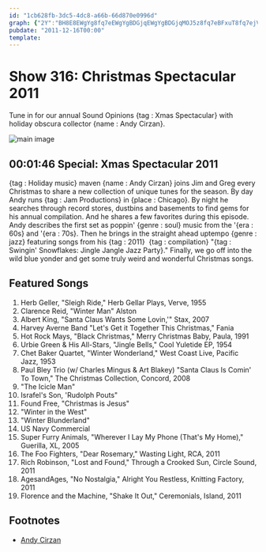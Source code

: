 ```yaml
---
id: "1cb628fb-3dc5-4dc8-a66b-66d870e0996d"
graph: {"2Y":"BH8E8EWgYg8fq7eEWgYgBDGjqEWgYgBDGjqMOJ5z8fq7eBFxuT8fq7ejVH9K8fq7eJKElJ"}
pubdate: "2011-12-16T00:00"
template: 
---
```






# Show 316: Christmas Spectacular 2011

Tune in for our annual Sound Opinions {tag : Xmas Spectacular} with holiday obscura collector {name : Andy Cirzan}.

![main image](https://static.soundopinions.org/images/andycirzan.jpg)



## 00:01:46 Special: Xmas Spectacular 2011

{tag : Holiday music} maven {name : Andy Cirzan} joins Jim and Greg every Christmas to share a new collection of unique tunes for the season. By day Andy runs {tag : Jam Productions} in {place : Chicago}. By night he searches through record stores, dustbins and basements to find gems for his annual compilation. And he shares a few favorites during this episode. Andy describes the first set as poppin' {genre : soul} music from the '{era : 60s} and '{era : 70s}. Then he brings in the straight ahead uptempo {genre : jazz} featuring songs from his {tag : 2011}  {tag : compilation} "{tag : Swingin' Snowflakes: Jingle Jangle Jazz Party}." Finally, we go off into the wild blue yonder and get some truly weird and wonderful Christmas songs.



## Featured Songs

1. Herb Geller, "Sleigh Ride," Herb Gellar Plays, Verve, 1955
2. Clarence Reid, "Winter Man" Alston
3. Albert King, "Santa Claus Wants Some Lovin,'" Stax, 2007
4. Harvey Averne Band "Let's Get it Together This Christmas," Fania
5. Hot Rock Mays, "Black Christmas," Merry Christmas Baby, Paula, 1991
6. Urbie Green & His All-Stars, "Jingle Bells," Cool Yuletide EP, 1954
7. Chet Baker Quartet, "Winter Wonderland," West Coast Live, Pacific Jazz, 1953
8. Paul Bley Trio (w/ Charles Mingus & Art Blakey) "Santa Claus Is Comin' To Town," The Christmas Collection, Concord, 2008
9. "The Icicle Man"
10. Israfel's Son, 'Rudolph Pouts"
11. Found Free, "Christmas is Jesus"
12. "Winter in the West"
13. "Winter Blunderland"
14. US Navy Commercial
15. Super Furry Animals, "Wherever I Lay My Phone (That's My Home)," Guerilla, XL, 2005
16. The Foo Fighters, "Dear Rosemary," Wasting Light, RCA, 2011
17. Rich Robinson, "Lost and Found," Through a Crooked Sun, Circle Sound, 2011
18. AgesandAges, "No Nostalgia," Alright You Restless, Knitting Factory, 2011
19. Florence and the Machine, "Shake It Out," Ceremonials, Island, 2011



## Footnotes

- [Andy Cirzan](http://www.falalalala.com/tag/andy-cirzan/)